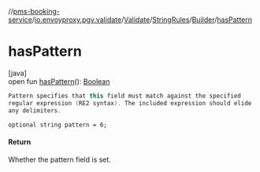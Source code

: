 //[pms-booking-service](../../../../../index.md)/[io.envoyproxy.pgv.validate](../../../index.md)/[Validate](../../index.md)/[StringRules](../index.md)/[Builder](index.md)/[hasPattern](has-pattern.md)

# hasPattern

[java]\
open fun [hasPattern](has-pattern.md)(): [Boolean](https://kotlinlang.org/api/core/kotlin-stdlib/kotlin/-boolean/index.html)

```kotlin
Pattern specifies that this field must match against the specified
regular expression (RE2 syntax). The included expression should elide
any delimiters.

```
`optional string pattern = 6;`

#### Return

Whether the pattern field is set.